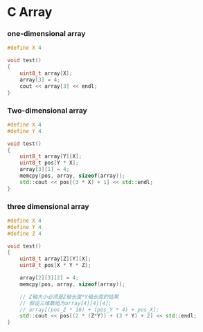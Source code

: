# C Array

### one-dimensional array
```cpp
#define X 4

void test()
{
    uint8_t array[X];
    array[3] = 4;
    cout << array[3] << endl;
}
```

### Two-dimensional array
```cpp
#define X 4
#define Y 4

void test()
{
    uint8_t array[Y][X];
    uint8_t pos[Y * X];
    array[3][1] = 4;
    memcpy(pos, array, sizeof(array));
    std::cout << pos[(3 * X) + 1] << std::endl;
}
```

### three dimensional array
```cpp
#define X 4
#define Y 4
#define Z 4

void test()
{
    uint8_t array[Z][Y][X];
    uint8_t pos[X * Y * Z];

    array[2][3][2] = 4;
    memcpy(pos, array, sizeof(array));

    // Z轴大小必须是Z轴长度*Y轴长度的结果
    // 假设三维数组为array[4][4][4];
    // array[(pos_Z * 16) + (pos_Y * 4) + pos_X];
    std::cout << pos[(2 * (Z*Y)) + (3 * Y) + 2] << std::endl;
}
```
